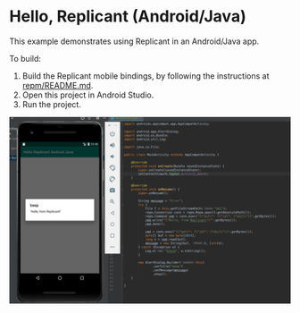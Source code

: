 # Hello, Replicant (Android/Java)

This example demonstrates using Replicant in an Android/Java app.

To build:

1. Build the Replicant mobile bindings, by following the instructions at [repm/README.md](../../api/repm/README.md).
2. Open this project in Android Studio.
3. Run the project.

![screenshot](screenshot.png)